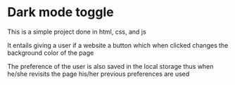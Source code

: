 # Dark mode toggle

This is a simple project done in html, css, and js

It entails giving a user if a website a button which when clicked changes the background color of the page

The preference of the user is also saved in the local storage thus when he/she revisits the page his/her previous preferences are used
